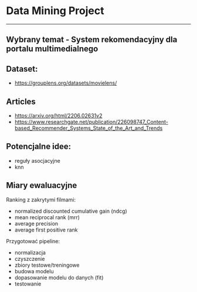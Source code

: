 # Data Mining Project
---

## Wybrany temat - System rekomendacyjny dla portalu multimedialnego


## Dataset:
- https://grouplens.org/datasets/movielens/

## Articles
- https://arxiv.org/html/2206.02631v2
- https://www.researchgate.net/publication/226098747_Content-based_Recommender_Systems_State_of_the_Art_and_Trends

## Potencjalne idee:
- reguły asocjacyjne
- knn

## Miary ewaluacyjne
Ranking z zakrytymi filmami: 
- normalized discounted cumulative gain (ndcg)
- mean reciprocal rank (mrr)
- average precision
- average first positive rank

Przygotować pipeline:
- normalizacja
- czyszczenie
- zbiory testowe/treningowe
- budowa modelu
- dopasowanie modelu do danych (fit)
- testowanie
